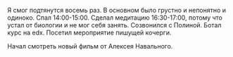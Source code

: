 Я смог подтянутся восемь раз.
В основном было грустно и непонятно и одиноко. 
Спал 14:00-15:00. 
Сделал медитацию 16:30-17:00, потому что устал от биологии и не мог себя занять.
Созвонился с Полиной.
Ботал курс на edx. Посетил мероприятие пишущей кочерги.

Начал смотреть новый фильм от Алексея Навального.